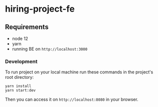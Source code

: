 # hiring-project-fe 

## Requirements

- node 12
- yarn
- running BE on `http://localhost:3000`

### Development

To run project on your local machine run these commands in the project's root directory:

```
yarn install
yarn start:dev
```

Then you can access it on `http://localhost:8080` in your browser.
